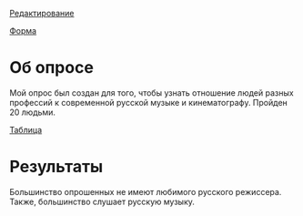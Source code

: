 [Редактирование](https://docs.google.com/forms/d/1BXJFiMT9gD2zZJhtgeU7qkjTFNPoqHBd1hqmabjeBv0/edit?usp=sharing)

[Форма](https://docs.google.com/forms/d/1BXJFiMT9gD2zZJhtgeU7qkjTFNPoqHBd1hqmabjeBv0/edit)

# Об опросе
Мой опрос был создан для того, чтобы узнать отношение людей разных профессий к современной русской музыке и кинематографу.
Пройден 20 людьми.

[Таблица](https://docs.google.com/spreadsheets/d/1rgNBxUCErsBMCdkjo1b1m-ojyWOETN_pzpoeAKrx_aU/edit?usp=sharing)

# Результаты

Большинство опрошенных не имеют любимого русского режиссера.
Также, большинство слушает русскую музыку.
